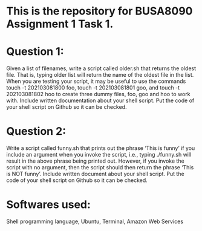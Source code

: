# This is the repository for BUSA8090 Assignment 1 Task 1.

# Question 1:
Given a list of filenames, write a script called older.sh that returns the oldest file. That is, typing older list will return the name of the oldest file in the list. When you are testing your script, it may be useful to use the commands touch -t 202103081800 foo, touch -t 202103081801 goo, and touch -t 202103081802 hoo to create three dummy files, foo, goo and hoo to work with. Include written documentation about your shell script. Put the code of your shell script on Github so it can be checked.

# Question 2:
Write a script called funny.sh that prints out the phrase ‘This is funny’ if you include an argument when you invoke the script, i.e., typing ./funny.sh will result in the above phrase being printed out. However, if you invoke the script with no argument, then the script should then return the phrase ‘This is NOT funny’. Include written document about your shell script. Put the code of your shell script on Github so it can be checked.

# Softwares used:
Shell programming language, Ubuntu, Terminal, Amazon Web Services
